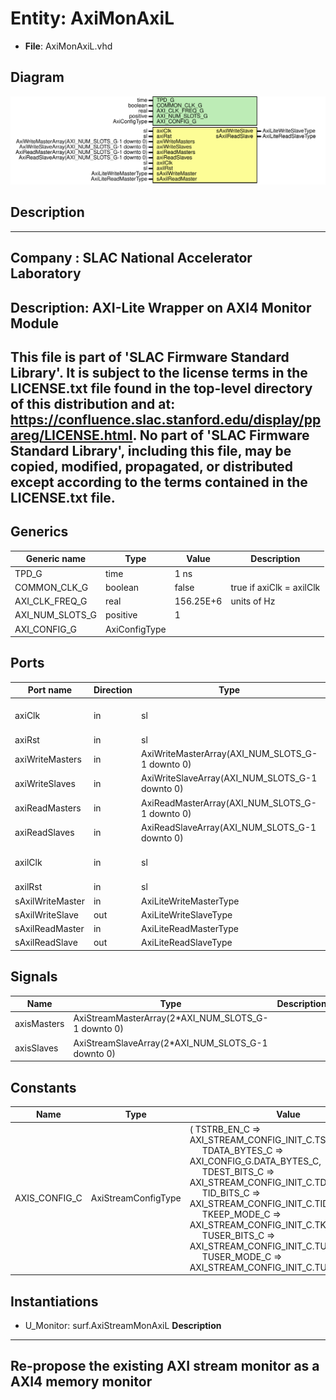# Entity: AxiMonAxiL

- **File**: AxiMonAxiL.vhd
## Diagram

![Diagram](AxiMonAxiL.svg "Diagram")
## Description

-----------------------------------------------------------------------------
 Company    : SLAC National Accelerator Laboratory
-----------------------------------------------------------------------------
 Description: AXI-Lite Wrapper on AXI4 Monitor Module
-----------------------------------------------------------------------------
 This file is part of 'SLAC Firmware Standard Library'.
 It is subject to the license terms in the LICENSE.txt file found in the
 top-level directory of this distribution and at:
    https://confluence.slac.stanford.edu/display/ppareg/LICENSE.html.
 No part of 'SLAC Firmware Standard Library', including this file,
 may be copied, modified, propagated, or distributed except according to
 the terms contained in the LICENSE.txt file.
-----------------------------------------------------------------------------
## Generics

| Generic name    | Type          | Value     | Description               |
| --------------- | ------------- | --------- | ------------------------- |
| TPD_G           | time          | 1 ns      |                           |
| COMMON_CLK_G    | boolean       | false     |  true if axiClk = axilClk |
| AXI_CLK_FREQ_G  | real          | 156.25E+6 |  units of Hz              |
| AXI_NUM_SLOTS_G | positive      | 1         |                           |
| AXI_CONFIG_G    | AxiConfigType |           |                           |
## Ports

| Port name        | Direction | Type                                            | Description                  |
| ---------------- | --------- | ----------------------------------------------- | ---------------------------- |
| axiClk           | in        | sl                                              | AXI4 Memory Interfaces       |
| axiRst           | in        | sl                                              |                              |
| axiWriteMasters  | in        | AxiWriteMasterArray(AXI_NUM_SLOTS_G-1 downto 0) |                              |
| axiWriteSlaves   | in        | AxiWriteSlaveArray(AXI_NUM_SLOTS_G-1 downto 0)  |                              |
| axiReadMasters   | in        | AxiReadMasterArray(AXI_NUM_SLOTS_G-1 downto 0)  |                              |
| axiReadSlaves    | in        | AxiReadSlaveArray(AXI_NUM_SLOTS_G-1 downto 0)   |                              |
| axilClk          | in        | sl                                              | AXI-Lite for register access |
| axilRst          | in        | sl                                              |                              |
| sAxilWriteMaster | in        | AxiLiteWriteMasterType                          |                              |
| sAxilWriteSlave  | out       | AxiLiteWriteSlaveType                           |                              |
| sAxilReadMaster  | in        | AxiLiteReadMasterType                           |                              |
| sAxilReadSlave   | out       | AxiLiteReadSlaveType                            |                              |
## Signals

| Name        | Type                                               | Description |
| ----------- | -------------------------------------------------- | ----------- |
| axisMasters | AxiStreamMasterArray(2*AXI_NUM_SLOTS_G-1 downto 0) |             |
| axisSlaves  | AxiStreamSlaveArray(2*AXI_NUM_SLOTS_G-1 downto 0)  |             |
## Constants

| Name          | Type                | Value                                                                                                                                                                                                                                                                                                                                                                                                                                                                                                                                                                                                                                                        | Description |
| ------------- | ------------------- | ------------------------------------------------------------------------------------------------------------------------------------------------------------------------------------------------------------------------------------------------------------------------------------------------------------------------------------------------------------------------------------------------------------------------------------------------------------------------------------------------------------------------------------------------------------------------------------------------------------------------------------------------------------ | ----------- |
| AXIS_CONFIG_C | AxiStreamConfigType |  (       TSTRB_EN_C    => AXI_STREAM_CONFIG_INIT_C.TSTRB_EN_C,<br><span style="padding-left:20px">       TDATA_BYTES_C => AXI_CONFIG_G.DATA_BYTES_C,<br><span style="padding-left:20px">       TDEST_BITS_C  => AXI_STREAM_CONFIG_INIT_C.TDEST_BITS_C,<br><span style="padding-left:20px">       TID_BITS_C    => AXI_STREAM_CONFIG_INIT_C.TID_BITS_C,<br><span style="padding-left:20px">       TKEEP_MODE_C  => AXI_STREAM_CONFIG_INIT_C.TKEEP_MODE_C,<br><span style="padding-left:20px">       TUSER_BITS_C  => AXI_STREAM_CONFIG_INIT_C.TUSER_BITS_C,<br><span style="padding-left:20px">       TUSER_MODE_C  => AXI_STREAM_CONFIG_INIT_C.TUSER_MODE_C) |             |
## Instantiations

- U_Monitor: surf.AxiStreamMonAxiL
**Description**
--------------------------------------------------------------------
 Re-propose the existing AXI stream monitor as a AXI4 memory monitor
--------------------------------------------------------------------

